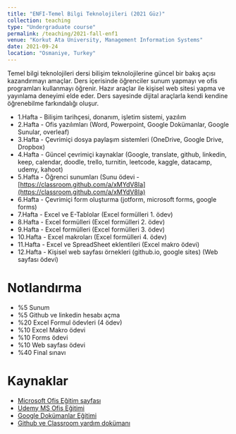 ```yaml
---
title: "ENFI-Temel Bilgi Teknolojileri (2021 Güz)"
collection: teaching
type: "Undergraduate course"
permalink: /teaching/2021-fall-enf1
venue: "Korkut Ata University, Management Information Systems"
date: 2021-09-24
location: "Osmaniye, Turkey"
---
```


Temel bilgi teknolojileri dersi bilişim teknolojilerine güncel bir bakış açısı kazandırmayı amaçlar. Ders içerisinde öğrenciler sunum yapmayı ve ofis programları kullanmayı öğrenir. Hazır araçlar ile kişisel web sitesi yapma ve yayınlama deneyimi elde eder. Ders sayesinde dijital araçlarla kendi kendine öğrenebilme farkındalığı oluşur.

* 1.Hafta  - Bilişim tarihçesi, donanım, işletim sistemi, yazılım 
* 2.Hafta  - Ofis yazılımları (Word, Powerpoint, Google Dokümanlar, Google Sunular, overleaf)
* 3.Hafta  - Çevrimiçi dosya paylaşım sistemleri (OneDrive, Google Drive, Dropbox)
* 4.Hafta  - Güncel çevrimiçi kaynaklar (Google, translate, github, linkedin, keep, calendar, doodle, trello, turnitin, leetcode, kaggle, datacamp, udemy, kahoot)
* 5.Hafta  - Öğrenci sunumları (Sunu ödevi - [https://classroom.github.com/a/xMYdV8Ia](https://classroom.github.com/a/xMYdV8Ia)
* 6.Hafta  - Çevrimiçi form oluşturma (jotform, microsoft forms, google forms)
* 7.Hafta  - Excel ve E-Tablolar (Excel formülleri 1. ödev)
* 8.Hafta  - Excel formülleri (Excel formülleri 2. ödev)
* 9.Hafta  - Excel formülleri (Excel formülleri 3. ödev)
* 10.Hafta - Excel makroları (Excel formülleri 4. ödev)
* 11.Hafta - Excel ve SpreadSheet eklentileri (Excel makro ödevi)
* 12.Hafta - Kişisel web sayfası örnekleri (github.io, google sites) (Web sayfası ödevi)

Notlandırma
======
* %5  Sunum 
* %5  Github ve linkedin hesabı açma 
* %20 Excel Formul ödevleri (4 ödev)
* %10 Excel Makro ödevi
* %10 Forms ödevi
* %10 Web sayfası ödevi 
* %40 Final sınavı

Kaynaklar
======
* [Microsoft Ofis Eğitim sayfası](https://support.microsoft.com/tr-tr/training)
* [Udemy MS Ofis Eğitimi](https://www.udemy.com/tr/topic/microsoft-word/free/)
* [Google Dokümanlar Eğitimi](https://support.google.com/a/users/answer/9282664)
* [Github ve Classroom yardım dokümanı](../files/github.pdf)
